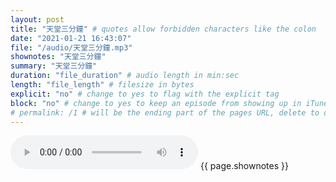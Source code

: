```yaml
---
layout: post
title: "天堂三分鐘" # quotes allow forbidden characters like the colon
date: "2021-01-21 16:43:07"
file: "/audio/天堂三分鐘.mp3"
shownotes: "天堂三分鐘"
summary: "天堂三分鐘"
duration: "file_duration" # audio length in min:sec
length: "file_length" # filesize in bytes
explicit: "no" # change to yes to flag with the explicit tag
block: "no" # change to yes to keep an episode from showing up in iTunes
# permalink: /1 # will be the ending part of the pages URL, delete to default to the title
---
```


<audio controls>
<source src="{{site.url}}{{site.baseurl}}{{ page.file }}" type="audio/x-mp3">
Your browser does not support the audio element.
</audio>
{{ page.shownotes }}
